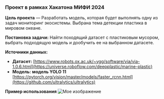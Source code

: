 ### Проект в рамках Хакатона МИФИ 2024

**Цель проекта** — Разработать модель, которая будет выполнять одну из задач мониторинг экосистемы. Выбрана тема детекции пластика в мировом океане.

**Постановка задачи:** Найти походящий датасет с пластиковым мусором, выбрать подходящую модель и дообучить ее на выбранном датасете. 

**Источники данных:**

- **Датасет:** [https://www.robots.ox.ac.uk/~vgg/software/via/via-1.0.6.html](https://universe.roboflow.com/deepplastic/marine-plastic)
- **Модель:** **модель YOLO 11** [https://pytorch.org/vision/master/models/faster_rcnn.html](https://github.com/ultralytics/ultralytics)

**Пример использования**
![Мое изображение](predict/predict.png)